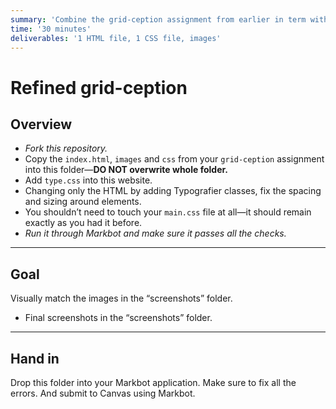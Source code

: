 ```yaml
---
summary: 'Combine the grid-ception assignment from earlier in term with a type system to make it look nicer.'
time: '30 minutes'
deliverables: '1 HTML file, 1 CSS file, images'
---
```


# Refined grid-ception

## Overview

- *Fork this repository.*
- Copy the `index.html`, `images` and `css` from your `grid-ception` assignment into this folder—**DO NOT overwrite whole folder.**
- Add `type.css` into this website.
- Changing only the HTML by adding Typografier classes, fix the spacing and sizing around elements.
- You shouldn’t need to touch your `main.css` file at all—it should remain exactly as you had it before.
- *Run it through Markbot and make sure it passes all the checks.*

---

## Goal

Visually match the images in the “screenshots” folder.

- Final screenshots in the “screenshots” folder.

---

## Hand in

Drop this folder into your Markbot application. Make sure to fix all the errors. And submit to Canvas using Markbot.

